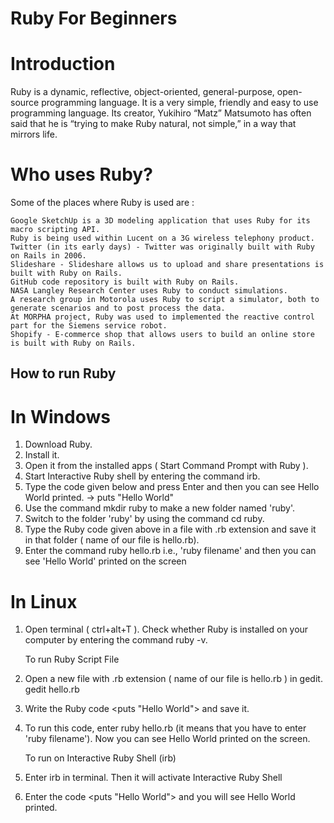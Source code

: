 # Ruby For Beginners

# Introduction
Ruby is a dynamic, reflective, object-oriented, general-purpose, open-source programming language. It is a very simple, friendly and easy to use programming language.
Its creator, Yukihiro “Matz” Matsumoto has often said that he is “trying to make Ruby natural, not simple,” in a way that mirrors life.

# Who uses Ruby?
Some of the places where Ruby is used are :

    Google SketchUp is a 3D modeling application that uses Ruby for its macro scripting API.
    Ruby is being used within Lucent on a 3G wireless telephony product.
    Twitter (in its early days) - Twitter was originally built with Ruby on Rails in 2006.
    Slideshare - Slideshare allows us to upload and share presentations is built with Ruby on Rails.
    GitHub code repository is built with Ruby on Rails.
    NASA Langley Research Center uses Ruby to conduct simulations.
    A research group in Motorola uses Ruby to script a simulator, both to generate scenarios and to post process the data.
    At MORPHA project, Ruby was used to implemented the reactive control part for the Siemens service robot.
    Shopify - E-commerce shop that allows users to build an online store is built with Ruby on Rails.
    
## How to run Ruby

# In Windows
1. Download Ruby.
2. Install it.
3. Open it from the installed apps ( Start Command Prompt with Ruby ).
4. Start Interactive Ruby shell by entering the command irb.
5. Type the code given below and press Enter and then you can see Hello World printed.
    -> puts "Hello World"
4. Use the command mkdir ruby to make a new folder named 'ruby'.
5. Switch to the folder 'ruby' by using the command cd ruby.
6. Type the Ruby code given above in a file with .rb extension and save it in that folder ( name of our file is hello.rb).
7. Enter the command ruby hello.rb i.e., 'ruby filename' and then you can see 'Hello World' printed on the screen

# In Linux
1. Open terminal ( ctrl+alt+T ).
    Check whether Ruby is installed on your computer by entering the command ruby -v.

    To run Ruby Script File
2. Open a new file with .rb extension ( name of our file is hello.rb ) in gedit.
    gedit hello.rb
3. Write the Ruby code <puts "Hello World"> and save it.
4. To run this code, enter ruby hello.rb (it means that you have to enter 'ruby filename').
    Now you can see Hello World printed on the screen.
    
    To run on Interactive Ruby Shell (irb)
2. Enter irb in terminal. Then it will activate Interactive Ruby Shell
3. Enter the code <puts "Hello World"> and you will see Hello World printed.
